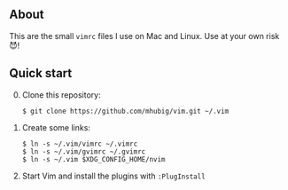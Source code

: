 ## About

This are the small `vimrc` files I use on Mac and Linux. Use at your own risk 😈!

## Quick start

0. Clone this repository:

    ```
    $ git clone https://github.com/mhubig/vim.git ~/.vim
    ```

0. Create some links:

    ```
    $ ln -s ~/.vim/vimrc ~/.vimrc
    $ ln -s ~/.vim/gvimrc ~/.gvimrc
    $ ln -s ~/.vim $XDG_CONFIG_HOME/nvim
    ```

0. Start Vim and install the plugins with `:PlugInstall`

